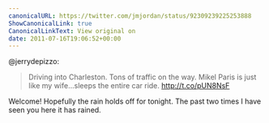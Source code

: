 ```yaml
---
canonicalURL: https://twitter.com/jmjordan/status/92309239225253888
ShowCanonicalLink: true
CanonicalLinkText: View original on
date: 2011-07-16T19:06:52+00:00
---
```

@jerrydepizzo:

> Driving into Charleston. Tons of traffic on the way. Mikel Paris is just like my wife...sleeps the entire car ride. http://t.co/pUN8NsF

Welcome! Hopefully the rain holds off for tonight. The past two times I have seen you here it has rained.